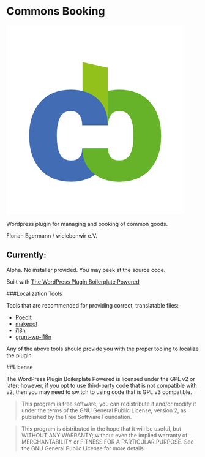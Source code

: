 # Commons Booking 
![Logo](./commons-booking/assets/cb-logo.png)

Wordpress plugin for managing and booking of common goods. 

Florian Egermann / wielebenwir e.V. 

## Currently: 

Alpha.
No installer provided. You may peek at the source code. 




Built with [The WordPress Plugin Boilerplate Powered ](https://github.com/sudar/wp-plugin-in-github/wiki) 
   

###Localization Tools

Tools that are recommended for providing correct, translatable files:

* [Poedit](http://www.poedit.net/)
* [makepot](http://i18n.svn.wordpress.org/tools/trunk/)
* [i18n](https://github.com/grappler/i18n)
* [grunt-wp-i18n](https://github.com/blazersix/grunt-wp-i18n)

Any of the above tools should provide you with the proper tooling to localize the plugin.

##License

The WordPress Plugin Boilerplate Powered is licensed under the GPL v2 or later; however, if you opt to use third-party code that is not compatible with v2, then you may need to switch to using code that is GPL v3 compatible.

> This program is free software; you can redistribute it and/or modify
it under the terms of the GNU General Public License, version 2, as
published by the Free Software Foundation.

> This program is distributed in the hope that it will be useful,
but WITHOUT ANY WARRANTY; without even the implied warranty of
MERCHANTABILITY or FITNESS FOR A PARTICULAR PURPOSE.  See the
GNU General Public License for more details.
